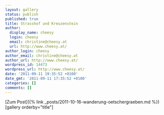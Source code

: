 ```yaml
---
layout: gallery
status: publish
published: true
title: Strasshof und Kreuzenstein
author:
  display_name: cheesy
  login: cheesy
  email: christine@cheesy.at
  url: http://www.cheesy.at/
author_login: cheesy
author_email: christine@cheesy.at
author_url: http://www.cheesy.at/
wordpress_id: 14473
wordpress_url: http://www.cheesy.at/
date: '2011-09-11 19:35:52 +0100'
date_gmt: '2011-09-11 17:35:52 +0100'
categories: []
comments: []
---
```


[Zum Post]({% link _posts/2011-10-16-wanderung-oetschergraeben.md %})
[gallery orderby="title"]
<!--:-->
